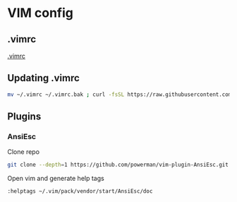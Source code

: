 # VIM config

## .vimrc

[.vimrc](.vimrc)

## Updating .vimrc

```bash
mv ~/.vimrc ~/.vimrc.bak ; curl -fsSL https://raw.githubusercontent.com/Maks0u/env/refs/heads/main/vim/.vimrc --output ~/.vimrc
```

## Plugins

### AnsiEsc

Clone repo

```bash
git clone --depth=1 https://github.com/powerman/vim-plugin-AnsiEsc.git ~/.vim/pack/vendor/start/AnsiEsc
```

Open vim and generate help tags

```vim
:helptags ~/.vim/pack/vendor/start/AnsiEsc/doc
```
